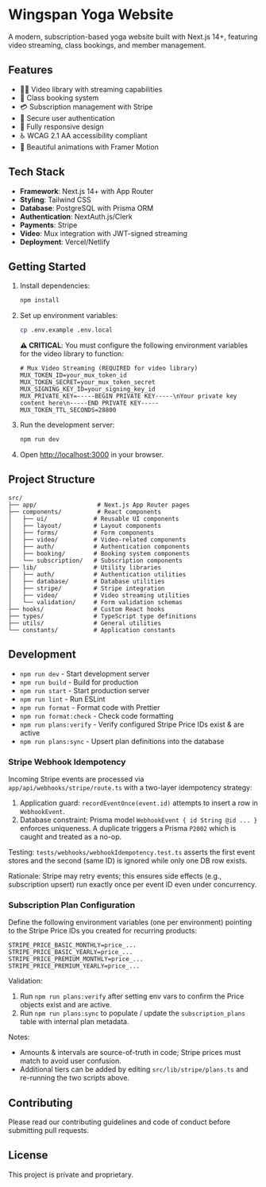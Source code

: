 # Wingspan Yoga Website

A modern, subscription-based yoga website built with Next.js 14+, featuring video streaming, class bookings, and member management.

## Features

- 🧘‍♀️ Video library with streaming capabilities
- 📅 Class booking system
- 💳 Subscription management with Stripe
- 🔐 Secure user authentication
- 📱 Fully responsive design
- ♿ WCAG 2.1 AA accessibility compliant
- 🎨 Beautiful animations with Framer Motion

## Tech Stack

- **Framework**: Next.js 14+ with App Router
- **Styling**: Tailwind CSS
- **Database**: PostgreSQL with Prisma ORM
- **Authentication**: NextAuth.js/Clerk
- **Payments**: Stripe
- **Video**: Mux integration with JWT-signed streaming
- **Deployment**: Vercel/Netlify

## Getting Started

1. Install dependencies:

   ```bash
   npm install
   ```

2. Set up environment variables:

   ```bash
   cp .env.example .env.local
   ```

   **⚠️ CRITICAL**: You must configure the following environment variables for the video library to function:

   ```env
   # Mux Video Streaming (REQUIRED for video library)
   MUX_TOKEN_ID=your_mux_token_id
   MUX_TOKEN_SECRET=your_mux_token_secret
   MUX_SIGNING_KEY_ID=your_signing_key_id
   MUX_PRIVATE_KEY=-----BEGIN PRIVATE KEY-----\nYour private key content here\n-----END PRIVATE KEY-----
   MUX_TOKEN_TTL_SECONDS=28800
   ```

3. Run the development server:

   ```bash
   npm run dev
   ```

4. Open [http://localhost:3000](http://localhost:3000) in your browser.

## Project Structure

```text
src/
├── app/                 # Next.js App Router pages
├── components/          # React components
│   ├── ui/             # Reusable UI components
│   ├── layout/         # Layout components
│   ├── forms/          # Form components
│   ├── video/          # Video-related components
│   ├── auth/           # Authentication components
│   ├── booking/        # Booking system components
│   └── subscription/   # Subscription components
├── lib/                # Utility libraries
│   ├── auth/           # Authentication utilities
│   ├── database/       # Database utilities
│   ├── stripe/         # Stripe integration
│   ├── video/          # Video streaming utilities
│   └── validation/     # Form validation schemas
├── hooks/              # Custom React hooks
├── types/              # TypeScript type definitions
├── utils/              # General utilities
└── constants/          # Application constants
```

## Development

- `npm run dev` - Start development server
- `npm run build` - Build for production
- `npm run start` - Start production server
- `npm run lint` - Run ESLint
- `npm run format` - Format code with Prettier
- `npm run format:check` - Check code formatting
- `npm run plans:verify` - Verify configured Stripe Price IDs exist & are active
- `npm run plans:sync` - Upsert plan definitions into the database

### Stripe Webhook Idempotency

Incoming Stripe events are processed via `app/api/webhooks/stripe/route.ts` with a two-layer idempotency strategy:

1. Application guard: `recordEventOnce(event.id)` attempts to insert a row in `WebhookEvent`.
2. Database constraint: Prisma model `WebhookEvent { id String @id ... }` enforces uniqueness. A duplicate triggers a Prisma `P2002` which is caught and treated as a no-op.

Testing:
`tests/webhooks/webhookIdempotency.test.ts` asserts the first event stores and the second (same ID) is ignored while only one DB row exists.

Rationale:
Stripe may retry events; this ensures side effects (e.g., subscription upsert) run exactly once per event ID even under concurrency.


### Subscription Plan Configuration

Define the following environment variables (one per environment) pointing to the Stripe Price IDs you created for recurring products:

```env
STRIPE_PRICE_BASIC_MONTHLY=price_...
STRIPE_PRICE_BASIC_YEARLY=price_...
STRIPE_PRICE_PREMIUM_MONTHLY=price_...
STRIPE_PRICE_PREMIUM_YEARLY=price_...
```

Validation:

1. Run `npm run plans:verify` after setting env vars to confirm the Price objects exist and are active.
2. Run `npm run plans:sync` to populate / update the `subscription_plans` table with internal plan metadata.

Notes:

- Amounts & intervals are source-of-truth in code; Stripe prices must match to avoid user confusion.
- Additional tiers can be added by editing `src/lib/stripe/plans.ts` and re-running the two scripts above.

## Contributing

Please read our contributing guidelines and code of conduct before submitting pull requests.

## License

This project is private and proprietary.
